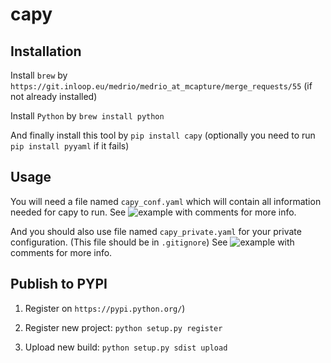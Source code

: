 # capy

## Installation

Install `brew` by `https://git.inloop.eu/medrio/medrio_at_mcapture/merge_requests/55` (if not already installed)

Install `Python` by  `brew install python`

And finally install this tool by `pip install capy` (optionally you need to run `pip install pyyaml` if it fails)

## Usage

You will need a file named `capy_conf.yaml` which will contain all information needed for capy to run.
See ![example](example-capy_conf.yaml) with comments for more info.

And you should also use file named `capy_private.yaml` for your private configuration. (This file should be in `.gitignore`)
See ![example](example-capy_private.yaml) with comments for more info.

## Publish to PYPI

1) Register on `https://pypi.python.org/`)

2) Register new project: `python setup.py register`

3) Upload new build: `python setup.py sdist upload`


